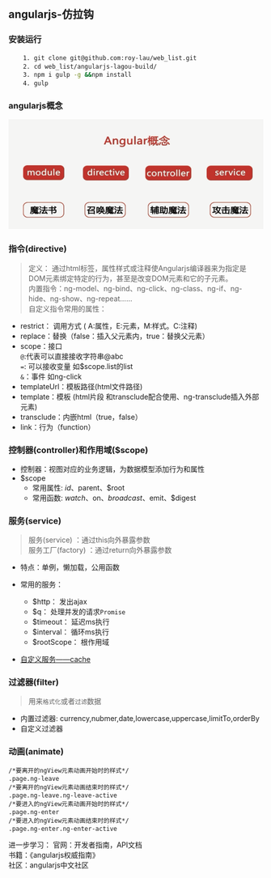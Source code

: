 ## angularjs-仿拉钩

### 安装运行

```bash
	1. git clone git@github.com:roy-lau/web_list.git
	2. cd web_list/angularjs-lagou-build/
	3. npm i gulp -g &&npm install
	4. gulp
```

### angularjs概念

<img src="other/angularjs概念.png" alt="angularjs概念">

### 指令(directive)
 
>定义： 通过html标签，属性样式或注释使Angularjs编译器来为指定是DOM元素绑定特定的行为，甚至是改变DOM元素和它的子元素。  
>内置指令：ng-model、ng-bind、ng-click、ng-class、ng-if、ng-hide、ng-show、ng-repeat……  
>自定义指令常用的属性： 

- restrict： 调用方式 ( A:属性，E:元素，M:样式。C:注释)
- replace：替换（false：插入父元素内，true：替换父元素）
- scope：接口  
	`@`:代表可以直接接收字符串@abc  
	`=`: 可以接收变量 如$scope.list的list  
	`&`：事件 如ng-click  
- templateUrl：模板路径(html文件路径)
- template：模板 (html片段 和transclude配合使用、ng-transclude插入外部元素)
- transclude：内嵌html（true，false）
- link：行为（function）

###  控制器(controller)和作用域($scope)

* 控制器：视图对应的业务逻辑，为数据模型添加行为和属性
* $scope
	- 常用属性:  $id、$parent、$root
	- 常用函数:  $watch、$on、$broadcast、$emit、$digest

### 服务(service)

> 服务(service) ：通过this向外暴露参数   
> 服务工厂(factory) ：通过return向外暴露参数

* 特点：单例，懒加载，公用函数
* 常用的服务：
	- $http： 发出ajax
	- $q： 处理并发的请求`Promise`
	- $timeout： 延迟ms执行
	- $interval： 循环ms执行
	- $rootScope： 根作用域
	
* [自定义服务——cache](script/services/cache.js)

### 过滤器(filter)

> 用来`格式化`或者`过滤`数据

* 内置过滤器: currency,nubmer,date,lowercase,uppercase,limitTo,orderBy
* 自定义过滤器

### 动画(animate)

	/*要离开的ngView元素动画开始时的样式*/
	.page.ng-leave 
	/*要离开的ngView元素动画结束时的样式*/
	.page.ng-leave.ng-leave-active 
	/*要进入的ngView元素动画开始时的样式*/
	.page.ng-enter 
	/*要进入的ngView元素动画结束时的样式*/
	.page.ng-enter.ng-enter-active 

进一步学习：
	官网：开发者指南，API文档  
	书籍：《angularjs权威指南》  
	社区：angularjs中文社区  